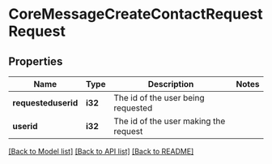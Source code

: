 # CoreMessageCreateContactRequestRequest

## Properties

Name | Type | Description | Notes
------------ | ------------- | ------------- | -------------
**requesteduserid** | **i32** | The id of the user being requested | 
**userid** | **i32** | The id of the user making the request | 

[[Back to Model list]](../README.md#documentation-for-models) [[Back to API list]](../README.md#documentation-for-api-endpoints) [[Back to README]](../README.md)


